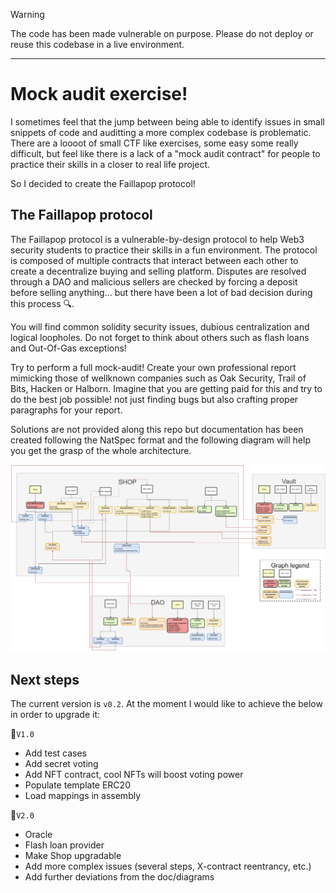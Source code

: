 > [!WARNING]
> The code has been made vulnerable on purpose. Please do not deploy or reuse this codebase in a live environment.

---

# Mock audit exercise!

I sometimes feel that the jump between being able to identify issues in small snippets of code and auditting a more complex codebase is problematic. There are a loooot of small CTF like exercises, some easy some really difficult, but feel like there is a lack of a "mock audit contract" for people to practice their skills in a closer to real life project. 

So I decided to create the Faillapop protocol!


## The Faillapop protocol

The Faillapop protocol is a vulnerable-by-design protocol to help Web3 security students to practice their skills in a fun environment. The protocol is composed of multiple contracts that interact between each other to create a decentralize buying and selling platform. Disputes are resolved through a DAO and malicious sellers are checked by forcing a deposit before selling anything... but there have been a lot of bad decision during this process :mag:. 


You will find common solidity security issues, dubious centralization and logical loopholes. Do not forget to think about others such as flash loans and Out-Of-Gas exceptions! 


Try to perform a full mock-audit! Create your own professional report mimicking those of wellknown companies such as Oak Security, Trail of Bits, Hacken or Halborn. Imagine that you are getting paid for this and try to do the best job possible! not just finding bugs but also crafting proper paragraphs for your report. 


Solutions are not provided along this repo but documentation has been created following the NatSpec format and the following diagram will help you get the grasp of the whole architecture.



![Faillapop diagram](Faillapop_diagram.png)



## Next steps

The current version is `v0.2`. At the moment I would like to achieve the below in order to upgrade it:


:pushpin:`V1.0`

- Add test cases
- Add secret voting
- Add NFT contract, cool NFTs will boost voting power
- Populate template ERC20
- Load mappings in assembly


:pushpin:`V2.0`

- Oracle
- Flash loan provider
- Make Shop upgradable
- Add more complex issues (several steps, X-contract reentrancy, etc.)
- Add further deviations from the doc/diagrams
